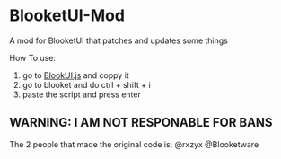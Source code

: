 # BlooketUI-Mod
A mod for BlooketUI that patches and updates some things

How To use:
1. go to [BlookUI.js](https://github.com/JayDaMan53/BlooketUI-Mod/blob/main/BlookUI.js) and coppy it
2. go to blooket and do ctrl + shift + i
3. paste the script and press enter

## WARNING: I AM NOT RESPONABLE FOR BANS
 
 The 2 people that made the original code is:
 @rxzyx
 @Blooketware
